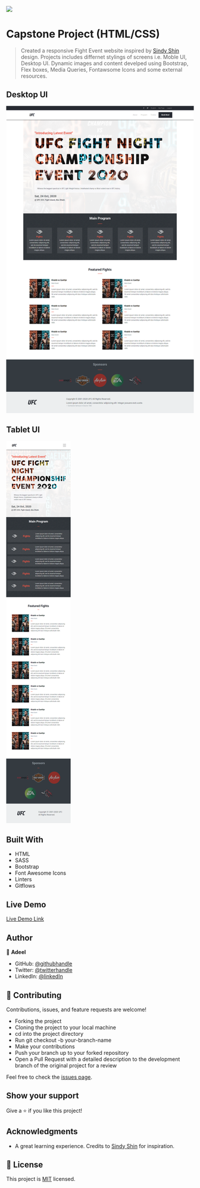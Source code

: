 ![](https://img.shields.io/badge/Microverse-blueviolet)

# Capstone Project (HTML/CSS)

> Created a responsive Fight Event website inspired by [Sindy Shin](https://www.behance.net/gallery/29845175/CC-Global-Summit-2015) design. Projects includes differnet stylings of screens i.e. Moble UI, Desktop UI. Dynamic images and content develped using Bootstrap, Flex boxes, Media Queries, Fontawsome Icons and some external resources. 


## Desktop UI

![screenshot](./assets/desktop.png)




## Tablet UI

![screenshot](./assets/tab.png)



## Built With

- HTML
- SASS
- Bootstrap
- Font Awesome Icons
- Linters
- Gitflows

## Live Demo

[Live Demo Link](https://bashforger.github.io/capstone_project_i/)

## Author

👤 **Adeel**

- GitHub: [@githubhandle](https://github.com/bashforger)
- Twitter: [@twitterhandle](https://twitter.com/bashforge)
- LinkedIn: [@linkedIn](https://www.linkedin.com/in/muhammad-adeel-danish/)

## 🤝 Contributing

Contributions, issues, and feature requests are welcome!

- Forking the project
- Cloning the project to your local machine
- cd into the project directory
- Run git checkout -b your-branch-name
- Make your contributions
- Push your branch up to your forked repository
- Open a Pull Request with a detailed description to the development branch of the original project for a review


Feel free to check the [issues page](issues/).

## Show your support

Give a ⭐️ if you like this project!

## Acknowledgments

- A great learning experience. Credits to [Sindy Shin](https://www.behance.net/gallery/29845175/CC-Global-Summit-2015) for inspiration. 

## 📝 License

This project is [MIT](lic.url) licensed.
